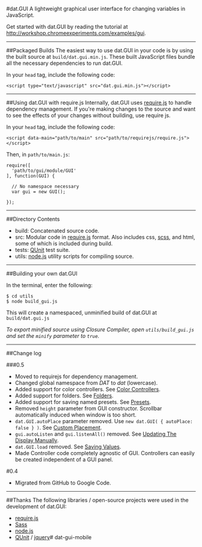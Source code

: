 #dat.GUI
A lightweight graphical user interface for changing variables in JavaScript. 

Get started with dat.GUI by reading the tutorial at http://workshop.chromeexperiments.com/examples/gui.

----

##Packaged Builds
The easiest way to use dat.GUI in your code is by using the built source at `build/dat.gui.min.js`. These built JavaScript files bundle all the necessary dependencies to run dat.GUI.

In your `head` tag, include the following code:
```
<script type="text/javascript" src="dat.gui.min.js"></script>
```

----

##Using dat.GUI with require.js
Internally, dat.GUI uses [require.js](http://requirejs.org/) to handle dependency management. If you're making changes to the source and want to see the effects of your changes without building, use require js.

In your `head` tag, include the following code:
```
<script data-main="path/to/main" src="path/to/requirejs/require.js"></script>
```

Then, in `path/to/main.js`:
```
require([
  'path/to/gui/module/GUI'
], function(GUI) {

  // No namespace necessary 
  var gui = new GUI();

});
```

----

##Directory Contents
 * build: Concatenated source code.
 * src: Modular code in [require.js](http://requirejs.org/) format. Also includes css, [scss](http://sass-lang.com/), and html, some of which is included during build.
 * tests: [QUnit](https://github.com/jquery/qunit) test suite.
 * utils: [node.js](http://nodejs.org/) utility scripts for compiling source.

----

##Building your own dat.GUI

In the terminal, enter the following:

```
$ cd utils
$ node build_gui.js
```

This will create a namespaced, unminified build of dat.GUI at `build/dat.gui.js`

_To export minified source using Closure Compiler, open `utils/build_gui.js` and set the `minify` parameter to `true`._

----

##Change log

###0.5
 * Moved to requirejs for dependency management.
 * Changed global namespace from *DAT* to *dat* (lowercase).
 * Added support for color controllers. See [Color Controllers](http://workshop.chromeexperiments.com/examples/gui/#4--Color-Controllers).
 * Added support for folders. See [Folders](http://workshop.chromeexperiments.com/examples/gui/#3--Folders).
 * Added support for saving named presets.  See [Presets](http://workshop.chromeexperiments.com/examples/gui/examples/gui/#6--Presets).
 * Removed `height` parameter from GUI constructor. Scrollbar automatically induced when window is too short.
 * `dat.GUI.autoPlace` parameter removed. Use `new dat.GUI( { autoPlace: false } )`. See [Custom Placement](http://workshop.chromeexperiments.com/examples/gui/#9--Custom-Placement).
 * `gui.autoListen` and `gui.listenAll()` removed. See [Updating The Display Manually](http://workshop.chromeexperiments.com/examples/gui/#11--Updating-the-Display-Manually).
 * `dat.GUI.load` removed. See [Saving Values](http://workshop.chromeexperiments.com/examples/gui/#5--Saving-Values).
 * Made Controller code completely agnostic of GUI. Controllers can easily be created independent of a GUI panel.


#0.4

 * Migrated from GitHub to Google Code.

----

##Thanks
The following libraries / open-source projects were used in the development of dat.GUI:
 * [require.js](http://requirejs.org/)
 * [Sass](http://sass-lang.com/)
 * [node.js](http://nodejs.org/)
 * [QUnit](https://github.com/jquery/qunit) / [jquery](http://jquery.com/)# dat-gui-mobile
